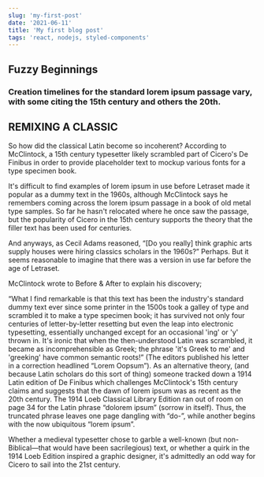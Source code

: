 ```yaml
---
slug: 'my-first-post'
date: '2021-06-11'
title: 'My first blog post'
tags: 'react, nodejs, styled-components'
---
```


## Fuzzy Beginnings

### Creation timelines for the standard lorem ipsum passage vary, with some citing the 15th century and others the 20th.

## REMIXING A CLASSIC

So how did the classical Latin become so incoherent? According to McClintock, a 15th century typesetter likely scrambled part of Cicero's De Finibus in order to provide placeholder text to mockup various fonts for a type specimen book.

It's difficult to find examples of lorem ipsum in use before Letraset made it popular as a dummy text in the 1960s, although McClintock says he remembers coming across the lorem ipsum passage in a book of old metal type samples. So far he hasn't relocated where he once saw the passage, but the popularity of Cicero in the 15th century supports the theory that the filler text has been used for centuries.

And anyways, as Cecil Adams reasoned, “[Do you really] think graphic arts supply houses were hiring classics scholars in the 1960s?” Perhaps. But it seems reasonable to imagine that there was a version in use far before the age of Letraset.

McClintock wrote to Before & After to explain his discovery;

“What I find remarkable is that this text has been the industry's standard dummy text ever since some printer in the 1500s took a galley of type and scrambled it to make a type specimen book; it has survived not only four centuries of letter-by-letter resetting but even the leap into electronic typesetting, essentially unchanged except for an occasional 'ing' or 'y' thrown in. It's ironic that when the then-understood Latin was scrambled, it became as incomprehensible as Greek; the phrase 'it's Greek to me' and 'greeking' have common semantic roots!” (The editors published his letter in a correction headlined “Lorem Oopsum”).
As an alternative theory, (and because Latin scholars do this sort of thing) someone tracked down a 1914 Latin edition of De Finibus which challenges McClintock's 15th century claims and suggests that the dawn of lorem ipsum was as recent as the 20th century. The 1914 Loeb Classical Library Edition ran out of room on page 34 for the Latin phrase “dolorem ipsum” (sorrow in itself). Thus, the truncated phrase leaves one page dangling with “do-”, while another begins with the now ubiquitous “lorem ipsum”.

Whether a medieval typesetter chose to garble a well-known (but non-Biblical—that would have been sacrilegious) text, or whether a quirk in the 1914 Loeb Edition inspired a graphic designer, it's admittedly an odd way for Cicero to sail into the 21st century.
